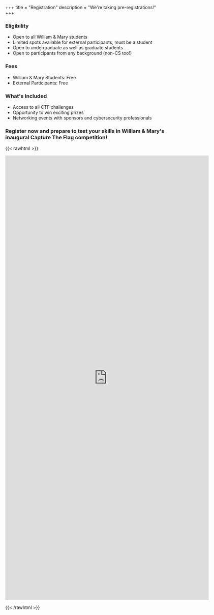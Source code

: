 +++
title = "Registration"
description = "We're taking pre-registrations!"
+++

### Eligibility

- Open to all William & Mary students
- Limited spots available for external participants, must be a student
- Open to undergraduate as well as graduate students
- Open to participants from any background (non-CS too!)

### Fees

- William & Mary Students: Free
- External Participants: Free

### What's Included

- Access to all CTF challenges
- Opportunity to win exciting prizes
- Networking events with sponsors and cybersecurity professionals

### Register now and prepare to test your skills in William & Mary's inaugural Capture The Flag competition!


{{< rawhtml >}}
<iframe src="https://docs.google.com/forms/d/e/1FAIpQLSeiSV2B7xTaZ_DTySzPL2SW1Elcj83udsACBdXn3wccpUx5mw/viewform?embedded=true" width="640" height="1400" frameborder="0" marginheight="0" marginwidth="0">Loading…</iframe>

{{< /rawhtml >}}